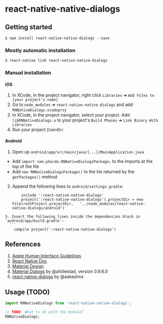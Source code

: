 # react-native-native-dialogs

## Getting started

`$ npm install react-native-native-dialogs --save`

### Mostly automatic installation

`$ react-native link react-native-native-dialogs`

### Manual installation


#### iOS

1. In XCode, in the project navigator, right click `Libraries` ➜ `Add Files to [your project's name]`
2. Go to `node_modules` ➜ `react-native-native-dialogs` and add `RNNativeDialogs.xcodeproj`
3. In XCode, in the project navigator, select your project. Add `libRNNativeDialogs.a` to your project's `Build Phases` ➜ `Link Binary With Libraries`
4. Run your project (`Cmd+R`)<

#### Android

1. Open up `android/app/src/main/java/[...]/MainApplication.java`
  - Add `import com.phecda.RNNativeDialogsPackage;` to the imports at the top of the file
  - Add `new RNNativeDialogsPackage()` to the list returned by the `getPackages()` method
2. Append the following lines to `android/settings.gradle`:
  	```
    	include ':react-native-native-dialogs'
    	project(':react-native-native-dialogs').projectDir = new File(rootProject.projectDir, 	'../node_modules/react-native-native-dialogs/android')
  ```
3. Insert the following lines inside the dependencies block in `android/app/build.gradle`:
  	```
      compile project(':react-native-native-dialogs')
  ```

## References

1. [Apple Human Interface Guidelines](https://developer.apple.com/design/human-interface-guidelines/ios/overview/themes/)
2. [React Native Doc](https://facebook.github.io/react-native/docs/alertios)
3. [Material Design](https://material.io/design/)
4. [Material Dialogs](https://github.com/afollestad/material-dialogs/tree/03fed5b82196063a983a986128cc64ec98a321f7) by @afollestad, version 0.9.6.0
5. [react-native-dialogs](https://github.com/aakashns/react-native-dialogs) by @aakashns

## Usage (TODO)
```javascript
import RNNativeDialogs from 'react-native-native-dialogs';

// TODO: What to do with the module?
RNNativeDialogs;
```
